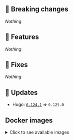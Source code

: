 ## :loudspeaker: Breaking changes

*Nothing*


## :tada: Features

*Nothing*


## :bug: Fixes

*Nothing*


## :heartbeat: Updates

* Hugo: [`0.124.1`](https://github.com/floryn90/docker-hugo/releases/tag/0.124.1) => `0.125.0`


## Docker images

<details>
<summary>Click to see available images</summary>

This release is available from Docker Hub as project `floryn90/hugo` with the following tags:

| Alias tags                   | Version specific tags                      |
| ---------------------------- | ------------------------------------------ |
| `busybox`, `latest`          | `0.125.0-busybox`, `0.125.0`                     |
| `busybox-ci`, `ci`           | `0.125.0-busybox-ci`, `0.125.0-ci`               |
| `busybox-onbuild`, `onbuild` | `0.125.0-busybox-onbuild`, `0.125.0-onbuild`     |
| `alpine`                     | `0.125.0-alpine`                              |
| `alpine-ci`                  | `0.125.0-alpine-ci`                           |
| `alpine-onbuild`             | `0.125.0-alpine-onbuild`                      |
| `asciidoctor`                | `0.125.0-asciidoctor`                         |
| `asciidoctor-ci`             | `0.125.0-asciidoctor-ci`                      |
| `asciidoctor-onbuild`        | `0.125.0-asciidoctor-onbuild`                 |
| `pandoc`                     | `0.125.0-pandoc`                              |
| `pandoc-ci`                  | `0.125.0-pandoc-ci`                           |
| `pandoc-onbuild`             | `0.125.0-pandoc-onbuild`                      |
| `ext-alpine`                 | `0.125.0-ext-alpine`                          |
| `ext-alpine-ci`              | `0.125.0-ext-alpine-ci`                       |
| `ext-alpine-onbuild`         | `0.125.0-ext-alpine-onbuild`                  |
| `ext-asciidoctor`            | `0.125.0-ext-asciidoctor`                     |
| `ext-asciidoctor-ci`         | `0.125.0-ext-asciidoctor-ci`                  |
| `ext-asciidoctor-onbuild`    | `0.125.0-ext-asciidoctor-onbuild`             |
| `ext-pandoc`                 | `0.125.0-ext-pandoc`                          |
| `ext-pandoc-ci`              | `0.125.0-ext-pandoc-ci`                       |
| `ext-pandoc-onbuild`         | `0.125.0-ext-pandoc-onbuild`                  |
| `debian`                     | `0.125.0-debian`                              |
| `debian-ci`                  | `0.125.0-debian-ci`                           |
| `debian-onbuild`             | `0.125.0-debian-onbuild`                      |
| `ext-debian`, `ext`, `latest-ext` | `0.125.0-ext-debian`, `0.125.0-ext`         |
| `ext-debian-ci`, `ext-ci`    | `0.125.0-ext-debian-ci`, `0.125.0-ext-ci`        |
| `ext-debian-onbuild`, `ext-onbuild` | `0.125.0-ext-debian-onbuild`, `0.125.0-ext-onbuild` |
| `ubuntu`                     | `0.125.0-ubuntu`                            |
| `ubuntu-ci`                  | `0.125.0-ubuntu-ci`                         |
| `ubuntu-onbuild`             | `0.125.0-ubuntu-onbuild`                    |
| `ext-ubuntu`                 | `0.125.0-ext-ubuntu`                        |
| `ext-ubuntu-ci`              | `0.125.0-ext-ubuntu-ci`                     |
| `ext-ubuntu-onbuild`         | `0.125.0-ext-ubuntu-onbuild`                |
</details>